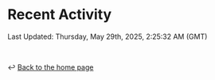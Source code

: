 # Recent Activity

<!--RECENT_ACTIVITY:start-->
<!--RECENT_ACTIVITY:end-->

<!--RECENT_ACTIVITY:last_update-->
Last Updated: Thursday, May 29th, 2025, 2:25:32 AM (GMT)
<!--RECENT_ACTIVITY:last_update_end-->

<br>

↩️ [Back to the home page](/README.md)
